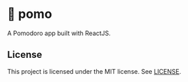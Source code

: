 # 🍅 pomo

A Pomodoro app built with ReactJS.

## License
This project is licensed under the MIT license. See [LICENSE](LICENSE).
